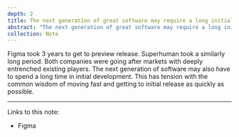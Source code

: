 ```yaml
---
depth: 2
title: The next generation of great software may require a long initial development time
abstract: "The next generation of great software may require a long initial development time"
collection: Note
---
```

Figma took 3 years to get to preview release. Superhuman took a similarly long period. Both companies were going after markets with deeply entrenched existing players. The next generation of software may also have to spend a long time in initial development. This has tension with the common wisdom of moving fast and getting to initial release as quickly as possible.

---

Links to this note:
- <inter-link href="figma">Figma</inter-link>